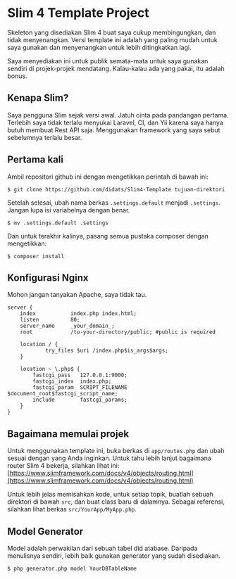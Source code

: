 # Slim 4 Template Project

Skeleton yang disediakan Slim 4 buat saya cukup membingungkan, dan tidak menyenangkan. Versi template ini adalah yang paling mudah untuk saya gunakan dan menyenangkan untuk lebih ditingkatkan lagi.

Saya menyediakan ini untuk publik semata-mata untuk saya gunakan sendiri di projek-projek mendatang. Kalau-kalau ada yang pakai, itu adalah bonus.

## Kenapa Slim?

Saya pengguna Slim sejak versi awal. Jatuh cinta pada pandangan pertama. Terlebih saya tidak terlalu menyukai Laravel, CI, dan Yii karena saya hanya butuh membuat Rest API saja. Menggunakan framework yang saya sebut sebelumnya terlalu besar. 

## Pertama kali

Ambil repositori github ini dengan mengetikkan perintah di bawah ini:
```
$ git clone https://github.com/didats/Slim4-Template tujuan-direktori
```

Setelah selesai, ubah nama berkas `.settings.default` menjadi `.settings`. Jangan lupa isi variabelnya dengan benar. 

```
$ mv .settings.default .settings
```

Dan untuk terakhir kalinya, pasang semua pustaka composer dengan mengetikkan:

```
$ composer install
```

## Konfigurasi Nginx

Mohon jangan tanyakan Apache, saya tidak tau.

```
server {
    index           index.php index.html;
    listen          80;
    server_name     _your_domain_;
    root            /to-your-directory/public; #public is required

    location / {
            try_files $uri /index.php$is_args$args;
    }

    location ~ \.php$ {
        fastcgi_pass   127.0.0.1:9000;
        fastcgi_index  index.php;
        fastcgi_param  SCRIPT_FILENAME  $document_root$fastcgi_script_name;
        include        fastcgi_params;
    }
}
```

## Bagaimana memulai projek

Untuk menggunakan template ini, buka berkas di `app/routes.php` dan ubah sesuai dengan yang Anda inginkan. Untuk tahu lebih lanjut bagaimana router Slim 4 bekerja, silahkan lihat ini: [https://www.slimframework.com/docs/v4/objects/routing.html](https://www.slimframework.com/docs/v4/objects/routing.html)

Untuk lebih jelas memisahkan kode, untuk setiap topik, buatlah sebuah direktori di bawah `src`, dan buat class baru di dalamnya. Sebagai referensi, silahkan lihat berkas `src/YourApp/MyApp.php`.

## Model Generator

Model adalah perwakilan dari sebuah tabel did atabase. Daripada menulisnya sendiri, lebih baik gunakan generator yang sudah disediakan.

```
$ php generator.php model YourDBTableName
```

